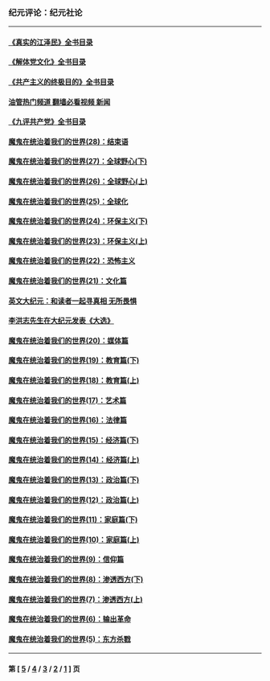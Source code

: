 ### 纪元评论：纪元社论
---
#### [《真实的江泽民》全书目录](../../pages/nsc422/n13721399.md?05050330) 
#### [《解体党文化》全书目录](../../pages/nsc422/n13721157.md?05050330) 
#### [《共产主义的终极目的》全书目录](../../pages/nsc422/n13721048.md?05050330) 
#### [油管热门频道 翻墙必看视频 新闻](ok?05050330)
#### [《九评共产党》全书目录](../../pages/nsc422/n13708085.md?05050330) 
#### [魔鬼在统治着我们的世界(28)：结束语](../../pages/nsc422/n10936246.md?05050330) 
#### [魔鬼在统治着我们的世界(27)：全球野心(下)](../../pages/nsc422/n10928319.md?05050330) 
#### [魔鬼在统治着我们的世界(26)：全球野心(上)](../../pages/nsc422/n10900318.md?05050330) 
#### [魔鬼在统治着我们的世界(25)：全球化](../../pages/nsc422/n10788205.md?05050330) 
#### [魔鬼在统治着我们的世界(24)：环保主义(下)](../../pages/nsc422/n10695307.md?05050330) 
#### [魔鬼在统治着我们的世界(23)：环保主义(上)](../../pages/nsc422/n10688613.md?05050330) 
#### [魔鬼在统治着我们的世界(22)：恐怖主义](../../pages/nsc422/n10614727.md?05050330) 
#### [魔鬼在统治着我们的世界(21)：文化篇](../../pages/nsc422/n10597706.md?05050330) 
#### [英文大纪元：和读者一起寻真相 无所畏惧](../../pages/nsc422/n12542027.md?05050330) 
#### [李洪志先生在大纪元发表《大选》](../../pages/nsc422/n12534746.md?05050330) 
#### [魔鬼在统治着我们的世界(20)：媒体篇](../../pages/nsc422/n10586579.md?05050330) 
#### [魔鬼在统治着我们的世界(19)：教育篇(下)](../../pages/nsc422/n10564808.md?05050330) 
#### [魔鬼在统治着我们的世界(18)：教育篇(上)](../../pages/nsc422/n10526970.md?05050330) 
#### [魔鬼在统治着我们的世界(17)：艺术篇](../../pages/nsc422/n10499093.md?05050330) 
#### [魔鬼在统治着我们的世界(16)：法律篇](../../pages/nsc422/n10485969.md?05050330) 
#### [魔鬼在统治着我们的世界(15)：经济篇(下)](../../pages/nsc422/n10469975.md?05050330) 
#### [魔鬼在统治着我们的世界(14)：经济篇(上)](../../pages/nsc422/n10457370.md?05050330) 
#### [魔鬼在统治着我们的世界(13)：政治篇(下)](../../pages/nsc422/n10448270.md?05050330) 
#### [魔鬼在统治着我们的世界(12)：政治篇(上)](../../pages/nsc422/n10444576.md?05050330) 
#### [魔鬼在统治着我们的世界(11)：家庭篇(下)](../../pages/nsc422/n10440961.md?05050330) 
#### [魔鬼在统治着我们的世界(10)：家庭篇(上)](../../pages/nsc422/n10435448.md?05050330) 
#### [魔鬼在统治着我们的世界(9)：信仰篇](../../pages/nsc422/n10432159.md?05050330) 
#### [魔鬼在统治着我们的世界(8)：渗透西方(下)](../../pages/nsc422/n10429603.md?05050330) 
#### [魔鬼在统治着我们的世界(7)：渗透西方(上)](../../pages/nsc422/n10426013.md?05050330) 
#### [魔鬼在统治着我们的世界(6)：输出革命](../../pages/nsc422/n10421536.md?05050330) 
#### [魔鬼在统治着我们的世界(5)：东方杀戮](../../pages/nsc422/n10417707.md?05050330) 

---
#### 第 [ [5](./5.md?05050330) / [4](./4.md?05050330) / [3](./3.md?05050330) / [2](./2.md?05050330) / [1](./1.md?05050330) ] 页
